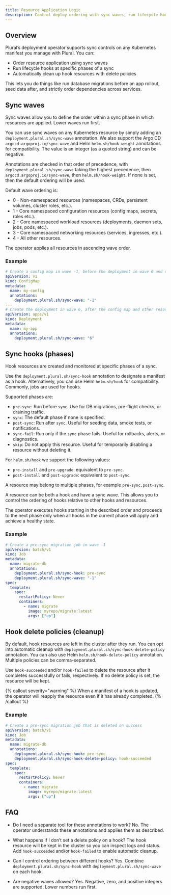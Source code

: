 ```yaml
---
title: Resource Application Logic
description: Control deploy ordering with sync waves, run lifecycle hooks, and clean them up via hook delete policies
---
```


## Overview

Plural’s deployment operator supports sync controls on any Kubernetes manifest you manage with Plural. You can:

- Order resource application using sync waves
- Run lifecycle hooks at specific phases of a sync
- Automatically clean up hook resources with delete policies

This lets you do things like run database migrations before an app rollout, seed data after,
and strictly order dependencies across services.

## Sync waves

Sync waves allow you to define the order within a sync phase in which resources are applied. Lower waves run first.

You can use sync waves on any Kubernetes resource by simply adding an `deployment.plural.sh/sync-wave` annotation.
We also support the Argo CD `argocd.argoproj.io/sync-wave` and Helm `helm.sh/hook-weight` annotations for compatibility.
The value is an integer (as a quoted string) and can be negative.

Annotations are checked in that order of precedence, with `deployment.plural.sh/sync-wave`
taking the highest precedence, then `argocd.argoproj.io/sync-wave`, then `helm.sh/hook-weight`. If none is set,
then the default ordering will be used.

Default wave ordering is:
- 0 - Non-namespaced resources (namespaces, CRDs, persistent volumes, cluster roles, etc.).
- 1 - Core namespaced configuration resources (config maps, secrets, roles etc.). 
- 2 - Core namespaced workload resources (deployments, daemon sets, jobs, pods, etc.).
- 3 - Core namespaced networking resources (services, ingresses, etc.).
- 4 - All other resources.

The operator applies all resources in ascending wave order.

### Example

```yaml
# Create a config map in wave -1, before the deployment in wave 6 and other resources in default waves
apiVersion: v1
kind: ConfigMap
metadata:
  name: my-config
  annotations:
    deployment.plural.sh/sync-wave: "-1"
---
# Create the deployment in wave 6, after the config map and other resources in default waves
apiVersion: apps/v1
kind: Deployment
metadata:
  name: my-app
  annotations:
    deployment.plural.sh/sync-wave: "6"
```

## Sync hooks (phases)

Hook resources are created and monitored at specific phases of a sync. 

Use the `deployment.plural.sh/sync-hook` annotation to designate a manifest as a hook. Alternatively,
you can use Helm `helm.sh/hook` for compatibility. Commonly, jobs are used for hooks.

Supported phases are:
- `pre-sync`: Run before `sync`. Use for DB migrations, pre-flight checks, or draining traffic.
- `sync`: The default phase if none is specified.
- `post-sync`: Run after `sync`. Useful for seeding data, smoke tests, or notifications.
- `sync-fail`: Run only if the `sync` phase fails. Useful for rollbacks, alerts, or diagnostics.
- `skip`: Do not apply this resource. Useful for temporarily disabling a resource without deleting it.

For `helm.sh/hook` we support the following values:
- `pre-install` and `pre-upgrade`: equivalent to `pre-sync`.
- `post-install` and `post-upgrade`: equivalent to `post-sync`.

A resource may belong to multiple phases, for example `pre-sync,post-sync`.

A resource can be both a hook and have a sync wave. This allows you to control the ordering of hooks relative
to other hooks and resources.

The operator executes hooks starting in the described order and proceeds to the next phase only when all hooks
in the current phase will apply and achieve a healthy state.

### Example

```yaml
# Create a pre-sync migration job in wave -1
apiVersion: batch/v1
kind: Job
metadata:
  name: migrate-db
  annotations:
    deployment.plural.sh/sync-hook: pre-sync
    deployment.plural.sh/sync-wave: "-1"
spec:
  template:
    spec:
      restartPolicy: Never
      containers:
        - name: migrate
          image: myrepo/migrate:latest
          args: ["up"]
```

## Hook delete policies (cleanup)

By default, hook resources are left in the cluster after they run. You can opt into automatic cleanup with 
`deployment.plural.sh/sync-hook-delete-policy` annotation. You can also use Helm `helm.sh/hook-delete-policy`
annotation. Multiple policies can be comma-separated.

Use `hook-succeeded` and/or `hook-failed` to delete the resource after it completes successfully or fails, respectively.
If no delete policy is set, the resource will be kept.

{% callout severity="warning" %}
When a manifest of a hook is updated, the operator will reapply the resource even if it has already completed.
{% /callout %}

### Example

```yaml
# Create a pre-sync migration job that is deleted on success
apiVersion: batch/v1
kind: Job
metadata:
  name: migrate-db
  annotations:
    deployment.plural.sh/sync-hook: pre-sync
    deployment.plural.sh/sync-hook-delete-policy: hook-succeeded
spec:
  template:
    spec:
      restartPolicy: Never
      containers:
        - name: migrate
          image: myrepo/migrate:latest
          args: ["up"]
```

## FAQ
- Do I need a separate tool for these annotations to work?
  No. The operator understands these annotations and applies them as described.

- What happens if I don’t set a delete policy on a hook?
  The hook resource will be kept in the cluster so you can inspect logs and status. Add `hook-succeeded` and/or
  `hook-failed` to enable automatic cleanup.

- Can I control ordering between different hooks?
  Yes. Combine `deployment.plural.sh/sync-hook` with `deployment.plural.sh/sync-wave` on each hook.

- Are negative waves allowed?
  Yes. Negative, zero, and positive integers are supported. Lower numbers run first.
